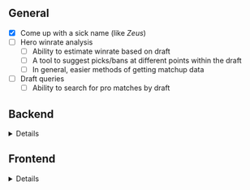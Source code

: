 ## General
- [x] Come up with a sick name (like *Zeus*)
- [ ] Hero winrate analysis
    - [ ] Ability to estimate winrate based on draft
    - [ ] A tool to suggest picks/bans at different points within the draft
    - [ ] In general, easier methods of getting matchup data
- [ ] Draft queries
    - [ ] Ability to search for pro matches by draft

## Backend
<details>
- [x] Setup Hero table(s)
    - [x] Include base hero winrate, and relationship table between heroes 
    - [x] Include winrates with/against all other heroes (Currently is stored as JSON - later I may end up re-creating hero relations table with many-to-many relationship)
- [ ] Restructure Match tables (need to rethink this entirely)
    - [ ] Implement Team tables if necessary
- [ ] Fix Stratz queries (to get matches by league) and organize directory
    - [ ] Create easier way to add matches to DB ~~(see server/seed.js)~~
    - [ ] If possible, get patch ID (and/or possibly name) directly from Stratz query
- [ ] Setup API routes to get info from database
    - [x] Access to hero data
    - [ ] Access to match data
</details>

## Frontend
<details>
- [ ] Further webpack setup
    - [ ] Update paths with 'path' module
    - [ ] Compile CSS with all necessary loaders
        - [ ] Should also extract CSS into separate file (Will need to split webpack.config at this point)
    - [ ] Switch to html template (html-webpack-plugin)
    - [ ] Use 'asset/module' to build images
- [ ] Display all heroes and empty draft grid
</details>
